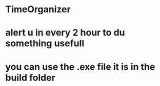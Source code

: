 # TimeOrganizer


# alert u in every 2 hour to du something usefull

# you can use the .exe file it is in the build folder

